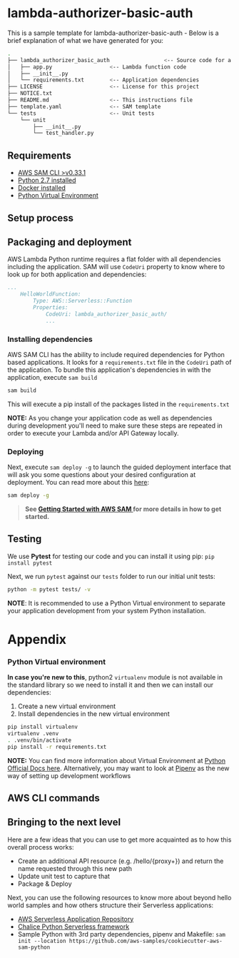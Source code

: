 # lambda-authorizer-basic-auth

This is a sample template for lambda-authorizer-basic-auth - Below is a brief explanation of what we have generated for you:

```bash
.
├── lambda_authorizer_basic_auth                 <-- Source code for a lambda function
│   ├── app.py                  <-- Lambda function code
│   ├── __init__.py
│   └── requirements.txt        <-- Application dependencies
├── LICENSE                     <-- License for this project
├── NOTICE.txt
├── README.md                   <-- This instructions file
├── template.yaml               <-- SAM template
└── tests                       <-- Unit tests
    └── unit
        ├── __init__.py
        └── test_handler.py
```

## Requirements

* [AWS SAM CLI >v0.33.1](https://docs.aws.amazon.com/serverless-application-model/latest/developerguide/serverless-sam-cli-install.html)
* [Python 2.7 installed](https://www.python.org/downloads/)
* [Docker installed](https://www.docker.com/community-edition)
* [Python Virtual Environment](http://docs.python-guide.org/en/latest/dev/virtualenvs/)

## Setup process

## Packaging and deployment

AWS Lambda Python runtime requires a flat folder with all dependencies including the application. SAM will use `CodeUri` property to know where to look up for both application and dependencies:

```yaml
...
    HelloWorldFunction:
        Type: AWS::Serverless::Function
        Properties:
            CodeUri: lambda_authorizer_basic_auth/
            ...
```
### Installing dependencies

AWS SAM CLI has the ability to include required dependencies for Python based applications. It looks for a `requirements.txt` file in the `CodeUri` path of the application. To bundle this application's dependencies in with the application, execute `sam build`

```bash
sam build
```

This will execute a pip install of the packages listed in the `requirements.txt`

**NOTE:** As you change your application code as well as dependencies during development you'll need to make sure these steps are repeated in order to execute your Lambda and/or API Gateway locally.

### Deploying

Next, execute `sam deploy -g` to launch the guided deployment interface that will ask you some questions about your desired configuration at deployment. You can read more about this [here](https://aws.amazon.com/blogs/compute/a-simpler-deployment-experience-with-aws-sam-cli/):

```bash
sam deploy -g
```

> **See [Getting Started with AWS SAM ](https://docs.aws.amazon.com/serverless-application-model/latest/developerguide/serverless-getting-started.html) for more details in how to get started.**

## Testing

We use **Pytest** for testing our code and you can install it using pip: ``pip install pytest`` 

Next, we run `pytest` against our `tests` folder to run our initial unit tests:

```bash
python -m pytest tests/ -v
```

**NOTE**: It is recommended to use a Python Virtual environment to separate your application development from  your system Python installation.

# Appendix

### Python Virtual environment
**In case you're new to this**, python2 `virtualenv` module is not available in the standard library so we need to install it and then we can install our dependencies:

1. Create a new virtual environment
2. Install dependencies in the new virtual environment

```bash
pip install virtualenv
virtualenv .venv
. .venv/bin/activate
pip install -r requirements.txt
```

**NOTE:** You can find more information about Virtual Environment at [Python Official Docs here](https://docs.python.org/3/tutorial/venv.html). Alternatively, you may want to look at [Pipenv](https://github.com/pypa/pipenv) as the new way of setting up development workflows
## AWS CLI commands

## Bringing to the next level

Here are a few ideas that you can use to get more acquainted as to how this overall process works:

* Create an additional API resource (e.g. /hello/{proxy+}) and return the name requested through this new path
* Update unit test to capture that
* Package & Deploy

Next, you can use the following resources to know more about beyond hello world samples and how others structure their Serverless applications:

* [AWS Serverless Application Repository](https://aws.amazon.com/serverless/serverlessrepo/)
* [Chalice Python Serverless framework](https://github.com/aws/chalice)
* Sample Python with 3rd party dependencies, pipenv and Makefile: ``sam init --location https://github.com/aws-samples/cookiecutter-aws-sam-python``
